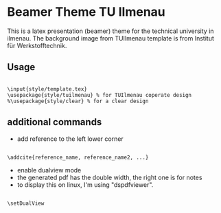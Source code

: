 # Beamer Theme TU Ilmenau
This is a latex presentation (beamer) theme for the technical university in ilmenau.
The background image from TUIlmenau template is from Institut für Werkstofftechnik. 

## Usage
<code>
\input{style/template.tex}
\usepackage{style/tuilmenau} % for TUIlmenau coperate design
%\usepackage{style/clear} % for a clear design
</code>

## additional commands

* add reference to the left lower corner

<code latex>
\addcite{reference_name, reference_name2, ...}
</code>

* enable dualview mode
* the generated pdf has the double width, the right one is for notes
* to display this on linux, I'm using "dspdfviewer".

<code latex>
\setDualView
</code>

